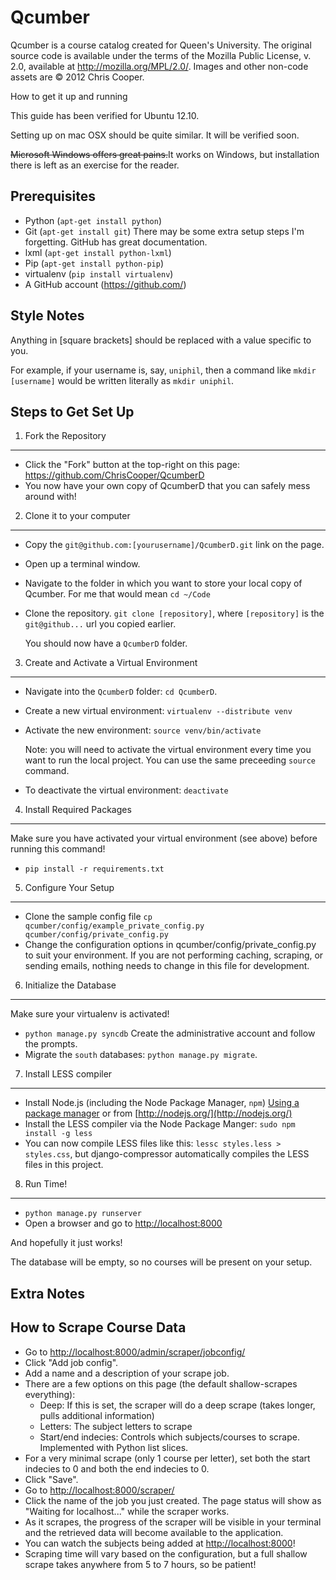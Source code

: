 Qcumber
=======

Qcumber is a course catalog created for Queen's University. The original source code is available under the terms of the Mozilla Public License, v. 2.0, available at http://mozilla.org/MPL/2.0/. Images and other non-code assets are &copy; 2012 Chris Cooper.


How to get it up and running

This guide has been verified for Ubuntu 12.10.

Setting up on mac OSX should be quite similar. It will be verified soon.

<del>Microsoft Windows offers great pains.</del>It works on Windows, but installation there is left as an exercise for the reader.


Prerequisites
-------------

 * Python (`apt-get install python`)
 * Git (`apt-get install git`)
   There may be some extra setup steps I'm forgetting.
   GitHub has great documentation.
 * lxml (`apt-get install python-lxml`)
 * Pip (`apt-get install python-pip`)
 * virtualenv (`pip install virtualenv`)
 * A GitHub account (https://github.com/)


Style Notes
-----------

Anything in [square brackets] should be replaced with a value specific to you.

For example, if your username is, say, `uniphil`, then a command like
`mkdir [username]` would be written literally as `mkdir uniphil`.

Steps to Get Set Up
-------------------

1. Fork the Repository
----------------------

 * Click the "Fork" button at the top-right on this page:
   https://github.com/ChrisCooper/QcumberD
 * You now have your own copy of QcumberD that you can safely mess around with!


2. Clone it to your computer
----------------------------

 * Copy the `git@github.com:[yourusername]/QcumberD.git` link on the page.
 * Open up a terminal window.
 * Navigate to the folder in which you want to store your local copy of
   Qcumber. For me that would mean `cd ~/Code`
 * Clone the repository. `git clone [repository]`, where `[repository]` is the
   `git@github...` url you copied earlier. 

   You should now have a `QcumberD` folder.


3. Create and Activate a Virtual Environment
--------------------------------------------

 * Navigate into the `QcumberD` folder: `cd QcumberD`.
 * Create a new virtual environment: `virtualenv --distribute venv`
 * Activate the new environment: `source venv/bin/activate`

   Note: you will need to activate the virtual environment every time you want
   to run the local project. You can use the same preceeding `source` command.

 * To deactivate the virtual environment: `deactivate`

4. Install Required Packages
----------------------------

Make sure you have activated your virtual environment (see above) before running this command!

 * `pip install -r requirements.txt`


5. Configure Your Setup
-----------------------

 * Clone the sample config file `cp qcumber/config/example_private_config.py qcumber/config/private_config.py`
 * Change the configuration options in qcumber/config/private_config.py to suit your environment. If you are not performing caching, scraping, or sending emails, nothing needs to change in this file for development.


6. Initialize the Database
--------------------------

Make sure your virtualenv is activated!

 * `python manage.py syncdb`
   Create the administrative account and follow the prompts.
 * Migrate the `south` databases: `python manage.py migrate`.

7. Install LESS compiler
------------
* Install Node.js (including the Node Package Manager, `npm`) [Using a package manager](https://github.com/joyent/node/wiki/Installing-Node.js-via-package-manager) or from [http://nodejs.org/](http://nodejs.org/)
* Install the LESS compiler via the Node Package Manger: `sudo npm install -g less`
* You can now compile LESS files like this: `lessc styles.less > styles.css`, but django-compressor automatically compiles the LESS files in this project.

8. Run Time!
------------

 * `python manage.py runserver`
 * Open a browser and go to [http://localhost:8000](http://localhost:8000)

And hopefully it just works!

The database will be empty, so no courses will be present on your setup.

Extra Notes
-----------

How to Scrape Course Data
-------------------------

 * Go to [http://localhost:8000/admin/scraper/jobconfig/](http://localhost:8000/admin/scraper/jobconfig/)
 * Click "Add job config".
 * Add a name and a description of your scrape job.
 * There are a few options on this page (the default shallow-scrapes everything):
   * Deep: If this is set, the scraper will do a deep scrape (takes longer, pulls additional information)
   * Letters: The subject letters to scrape
   * Start/end indecies: Controls which subjects/courses to scrape. Implemented with Python list slices.
 * For a very minimal scrape (only 1 course per letter), set both the start indecies to 0 and both the end indecies to 0.
 * Click "Save".
 * Go to [http://localhost:8000/scraper/](http://localhost:8000/scraper/)
 * Click the name of the job you just created. The page status will show as "Waiting for localhost..." while the scraper works.
 * As it scrapes, the progress of the scraper will be visible in your terminal and the retrieved data will become available to the application.
 * You can watch the subjects being added at [http://localhost:8000](http://localhost:8000)!
 * Scraping time will vary based on the configuration, but a full shallow scrape takes anywhere from 5 to 7 hours, so be patient!
